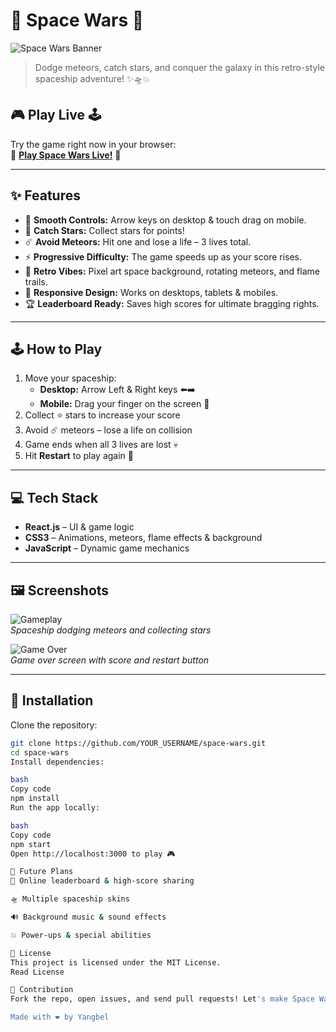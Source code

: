 # 🚀 Space Wars 🌌

![Space Wars Banner](./screenshots/game-play.png)

> Dodge meteors, catch stars, and conquer the galaxy in this retro-style spaceship adventure! ✨🛸💥  


## 🎮 Play Live 🕹

Try the game right now in your browser:  
🌟 **[Play Space Wars Live!](https://YOUR_GITHUB_USERNAME.github.io/space-wars/)** 🌟  

---

## ✨ Features

- 🚀 **Smooth Controls:** Arrow keys on desktop & touch drag on mobile.  
- 🌠 **Catch Stars:** Collect stars for points!  
- ☄️ **Avoid Meteors:** Hit one and lose a life – 3 lives total.  
- ⚡ **Progressive Difficulty:** The game speeds up as your score rises.  
- 🎨 **Retro Vibes:** Pixel art space background, rotating meteors, and flame trails.  
- 📱 **Responsive Design:** Works on desktops, tablets & mobiles.  
- 🏆 **Leaderboard Ready:** Saves high scores for ultimate bragging rights.  

---

## 🕹 How to Play

1. Move your spaceship:  
   - **Desktop:** Arrow Left & Right keys ⬅️➡️  
   - **Mobile:** Drag your finger on the screen 🤏  
2. Collect ⭐ stars to increase your score  
3. Avoid ☄️ meteors – lose a life on collision  
4. Game ends when all 3 lives are lost 💀  
5. Hit **Restart** to play again 🎉  

---

## 💻 Tech Stack

- **React.js** – UI & game logic  
- **CSS3** – Animations, meteors, flame effects & background  
- **JavaScript** – Dynamic game mechanics  

---

## 🖼 Screenshots

![Gameplay](./screenshots/game-play.png)  
*Spaceship dodging meteors and collecting stars*  

![Game Over](./screenshots/game-over.png)  
*Game over screen with score and restart button*  

---

## 🚀 Installation

Clone the repository:

```bash
git clone https://github.com/YOUR_USERNAME/space-wars.git
cd space-wars
Install dependencies:

bash
Copy code
npm install
Run the app locally:

bash
Copy code
npm start
Open http://localhost:3000 to play 🎮

🌟 Future Plans
🌌 Online leaderboard & high-score sharing

🛸 Multiple spaceship skins

🔊 Background music & sound effects

💥 Power-ups & special abilities

📝 License
This project is licensed under the MIT License.
Read License

💖 Contribution
Fork the repo, open issues, and send pull requests! Let's make Space Wars the best retro space game ever! 🌠🚀

Made with ❤️ by Yangbel
